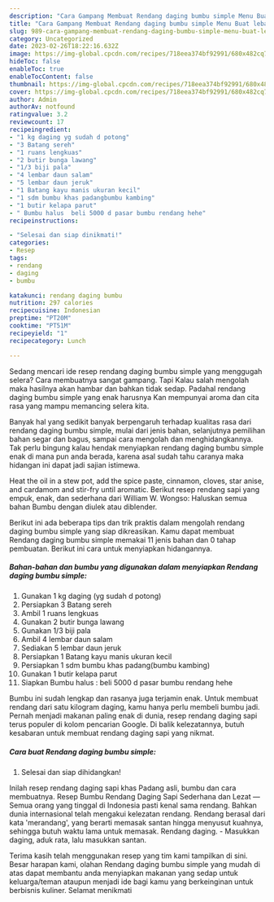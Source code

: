 ```yaml
---
description: "Cara Gampang Membuat Rendang daging bumbu simple Menu Buat lebaran"
title: "Cara Gampang Membuat Rendang daging bumbu simple Menu Buat lebaran"
slug: 989-cara-gampang-membuat-rendang-daging-bumbu-simple-menu-buat-lebaran
category: Uncategorized
date: 2023-02-26T18:22:16.632Z
image: https://img-global.cpcdn.com/recipes/718eea374bf92991/680x482cq70/rendang-daging-bumbu-simple-foto-resep-utama.jpg
hideToc: false
enableToc: true
enableTocContent: false
thumbnail: https://img-global.cpcdn.com/recipes/718eea374bf92991/680x482cq70/rendang-daging-bumbu-simple-foto-resep-utama.jpg
cover: https://img-global.cpcdn.com/recipes/718eea374bf92991/680x482cq70/rendang-daging-bumbu-simple-foto-resep-utama.jpg
author: Admin
authorAv: notfound
ratingvalue: 3.2
reviewcount: 17
recipeingredient:
- "1 kg daging yg sudah d potong"
- "3 Batang sereh"
- "1 ruans lengkuas"
- "2 butir bunga lawang"
- "1/3 biji pala"
- "4 lembar daun salam"
- "5 lembar daun jeruk"
- "1 Batang kayu manis ukuran kecil"
- "1 sdm bumbu khas padangbumbu kambing"
- "1 butir kelapa parut"
- " Bumbu halus  beli 5000 d pasar bumbu rendang hehe"
recipeinstructions:

- "Selesai dan siap dinikmati!"
categories:
- Resep
tags:
- rendang
- daging
- bumbu

katakunci: rendang daging bumbu 
nutrition: 297 calories
recipecuisine: Indonesian
preptime: "PT20M"
cooktime: "PT51M"
recipeyield: "1"
recipecategory: Lunch

---
```



Sedang mencari ide resep rendang daging bumbu simple yang menggugah selera? Cara membuatnya sangat gampang. Tapi Kalau salah mengolah maka hasilnya akan hambar dan bahkan tidak sedap. Padahal rendang daging bumbu simple yang enak harusnya Kan mempunyai aroma dan cita rasa yang mampu memancing selera kita.


Banyak hal yang sedikit banyak berpengaruh terhadap kualitas rasa dari rendang daging bumbu simple, mulai dari jenis bahan, selanjutnya pemilihan bahan segar dan bagus, sampai cara mengolah dan menghidangkannya. Tak perlu bingung kalau hendak menyiapkan rendang daging bumbu simple enak di mana pun anda berada, karena asal sudah tahu caranya maka hidangan ini dapat jadi sajian istimewa.

Heat the oil in a stew pot, add the spice paste, cinnamon, cloves, star anise, and cardamom and stir-fry until aromatic. Berikut resep rendang sapi yang empuk, enak, dan sederhana dari William W. Wongso: Haluskan semua bahan Bumbu dengan diulek atau diblender.


Berikut ini ada beberapa tips dan trik praktis dalam mengolah rendang daging bumbu simple yang siap dikreasikan. Kamu dapat membuat Rendang daging bumbu simple memakai 11 jenis bahan dan 0 tahap pembuatan. Berikut ini cara untuk menyiapkan hidangannya.

<!--inarticleads1-->

##### Bahan-bahan dan bumbu yang digunakan dalam menyiapkan Rendang daging bumbu simple:

1. Gunakan 1 kg daging (yg sudah d potong)
1. Persiapkan 3 Batang sereh
1. Ambil 1 ruans lengkuas
1. Gunakan 2 butir bunga lawang
1. Gunakan 1/3 biji pala
1. Ambil 4 lembar daun salam
1. Sediakan 5 lembar daun jeruk
1. Persiapkan 1 Batang kayu manis ukuran kecil
1. Persiapkan 1 sdm bumbu khas padang(bumbu kambing)
1. Gunakan 1 butir kelapa parut
1. Siapkan  Bumbu halus : beli 5000 d pasar bumbu rendang hehe


Bumbu ini sudah lengkap dan rasanya juga terjamin enak. Untuk membuat rendang dari satu kilogram daging, kamu hanya perlu membeli bumbu jadi. Pernah menjadi makanan paling enak di dunia, resep rendang daging sapi terus populer di kolom pencarian Google. Di balik kelezatannya, butuh kesabaran untuk membuat rendang daging sapi yang nikmat. 

<!--inarticleads2-->

##### Cara buat Rendang daging bumbu simple:


1. Selesai dan siap dihidangkan!

Inilah resep rendang daging sapi khas Padang asli, bumbu dan cara membuatnya. Resep Bumbu Rendang Daging Sapi Sederhana dan Lezat — Semua orang yang tinggal di Indonesia pasti kenal sama rendang. Bahkan dunia internasional telah mengakui kelezatan rendang. Rendang berasal dari kata &#39;merandang&#39;, yang berarti memasak santan hingga menyusut kuahnya, sehingga butuh waktu lama untuk memasak. Rendang daging. - Masukkan daging, aduk rata, lalu masukkan santan. 

Terima kasih telah menggunakan resep yang tim kami tampilkan di sini. Besar harapan kami, olahan Rendang daging bumbu simple yang mudah di atas dapat membantu anda menyiapkan makanan yang sedap untuk keluarga/teman ataupun menjadi ide bagi kamu yang berkeinginan untuk berbisnis kuliner. Selamat menikmati
